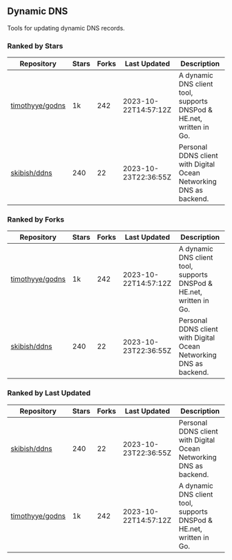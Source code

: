 ## Dynamic DNS

Tools for updating dynamic DNS records.

### Ranked by Stars

| Repository | Stars | Forks | Last Updated | Description | 
|------------|-------|-------|--------------|-------------|
| [timothyye/godns](https://github.com/timothyye/godns) | 1k | 242 | 2023-10-22T14:57:12Z |  A dynamic DNS client tool, supports DNSPod & HE.net, written in Go. |
| [skibish/ddns](https://github.com/skibish/ddns) | 240 | 22 | 2023-10-23T22:36:55Z |  Personal DDNS client with Digital Ocean Networking DNS as backend. |

### Ranked by Forks

| Repository | Stars | Forks | Last Updated | Description | 
|------------|-------|-------|--------------|-------------|
| [timothyye/godns](https://github.com/timothyye/godns) | 1k | 242 | 2023-10-22T14:57:12Z |  A dynamic DNS client tool, supports DNSPod & HE.net, written in Go. |
| [skibish/ddns](https://github.com/skibish/ddns) | 240 | 22 | 2023-10-23T22:36:55Z |  Personal DDNS client with Digital Ocean Networking DNS as backend. |

### Ranked by Last Updated

| Repository | Stars | Forks | Last Updated | Description | 
|------------|-------|-------|--------------|-------------|
| [skibish/ddns](https://github.com/skibish/ddns) | 240 | 22 | 2023-10-23T22:36:55Z |  Personal DDNS client with Digital Ocean Networking DNS as backend. |
| [timothyye/godns](https://github.com/timothyye/godns) | 1k | 242 | 2023-10-22T14:57:12Z |  A dynamic DNS client tool, supports DNSPod & HE.net, written in Go. |

